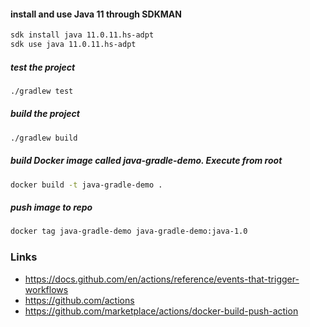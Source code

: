#### install and use Java 11 through SDKMAN

```zsh
sdk install java 11.0.11.hs-adpt
sdk use java 11.0.11.hs-adpt
```

##### test the project

```zsh
./gradlew test
```

##### build the project

```zsh
./gradlew build
```

##### build Docker image called java-gradle-demo. Execute from root

```zsh
docker build -t java-gradle-demo .
```

##### push image to repo

```zsh
docker tag java-gradle-demo java-gradle-demo:java-1.0
```

### Links

- https://docs.github.com/en/actions/reference/events-that-trigger-workflows
- https://github.com/actions
- https://github.com/marketplace/actions/docker-build-push-action
